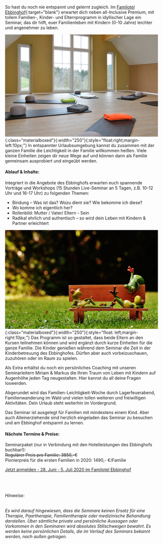 So hast du noch nie entspannt und gelernt zugleich. Im [Familotel Ebbinghof](https://www.familotel-ebbinghof.de/){:target="blank"} erwartet dich neben all-Inclusive Premium, mit tollem Familien-, Kinder- und Elternprogramm in idyllischer Lage ein Seminar, das dir hilft, euer Familienleben mit Kindern (0-10 Jahre) leichter und angenehmer zu leben.

![Ebbinghof-Seminarraum](/assets/images_ebbinghof/Familotel-Ebbinghof-Seminarraum.jpg){:class="materialboxed"}{:width="250"}{:style="float:right;margin-left:10px;"}
In entspannter Urlaubsumgebung kannst du zusammen mit der ganzen Familie die Leichtigkeit in der Familie willkommen heißen. Viele kleine Einheiten zeigen dir neue Wege auf und können dann als Familie gemeinsam ausprobiert und eingeübt werden.

#### Ablauf & Inhalte:
Integriert in die Angebote des Ebbinghofs erwarten euch spannende Vorträge und Workshops (15 Stunden Live-Seminar an 5 Tagen, z.B. 10-12 Uhr und 16-17 Uhr) zu folgenden Themen:
<ul class="collection">
   <li class="collection-item">Bindung – Was ist das? Wozu dient sie? Wie bekomme ich diese?</li>
   <li class="collection-item">Wo komme ich eigentlich her?</li>
   <li class="collection-item">Rollenbild: Mutter / Vater/ Eltern - Sein</li>
   <li class="collection-item">Radikal ehrlich und authentisch – so wird dein Leben mit Kindern & Partner erleichtert</li>
 </ul>

![Coole-Frösche](/assets/images/frogs-mini.jpg){:class="materialboxed"}{:width="250"}{:style="float: left;margin-right:10px;"}
Das Programm ist so gestaltet, dass beide Eltern an den Kursen teilnehmen können und wird ergänzt durch kurze Einheiten für die ganze Familie. Die Kinder genießen während dem Seminar die Zeit in der Kinderbetreuung des Ebbinghofes. Dürfen aber auch vorbeizuschauen, zuzuhören oder im Raum zu spielen.

Als Extra erhältst du noch ein persönliches Coaching mit unseren Seminarleitern Miriam & Markus die Ihren Traum von Leben mit Kindern auf Augenhöhe jeden Tag neugestalten. Hier kannst du all deine Fragen loswerden.

Abgerundet wird das Familien-Leichtigkeit-Woche durch Lagerfeuerabend, Familienwanderung im Wald und vielen tollen weiteren und freiwilligen Aktivitäten. Dein Urlaub steht weiterhin im Vordergrund.

Das Seminar ist ausgelegt für Familien mit mindestens einem Kind. Aber auch Alleinerziehende sind herzlich eingeladen das Seminar zu besuchen und am Ebbinghof entspannt zu lernen.

#### Nächste Termine & Preise:
Seminarpaket (nur in Verbindung mit den Hotelleistungen des Ebbinghofs buchbar!):
<br>~~Regulärer Preis pro Familie: 3850,-€~~
<br>Pionierpreis für die ersten Familien in 2020: 1490,- €/Familie

<!-- Für alleinreisende Eltern mit Kind/ern:
<br>~~Regulär 2950,-€~~
<br>Pionierpreis 2020: 1190,-€/Familie -->

<a class="waves-effect waves-light btn-large" href="https://www.familotel-ebbinghof.de/urlaub-online-buchen/#/offer-list.php?c%5Bid_package%5D=90412" target="blank">Jetzt anmelden - 28. Juni - 5. Juli 2020 im Familotel Ebbinghof</a>


<br><br>
###### *Hinweise:*
*Es wird darauf hingewiesen, dass die Seminare keinen Ersatz für eine Therapie, Paartherapie, Familientherapie oder medizinische Behandlung darstellen. Über sämtliche private und persönliche Aussagen oder Vorkommen in den Seminaren wird absolutes Stillschweigen bewahrt. Es werden keine persönlichen Details, die im Verlauf des Seminars bekannt werden, nach außen getragen.*
